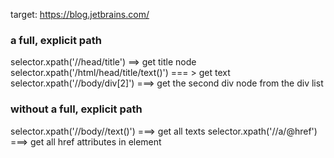 

target:  https://blog.jetbrains.com/


### a full, explicit path
selector.xpath('//head/title')  ==> get title node
selector.xpath('/html/head/title/text()')  === > get text
selector.xpath('//body/div[2]')  ===> get the second div node from the div list

### without a full, explicit path
selector.xpath('//body//text()')  ===> get all texts
selector.xpath('//a/@href')  ===> get all href attributes in <a> element

